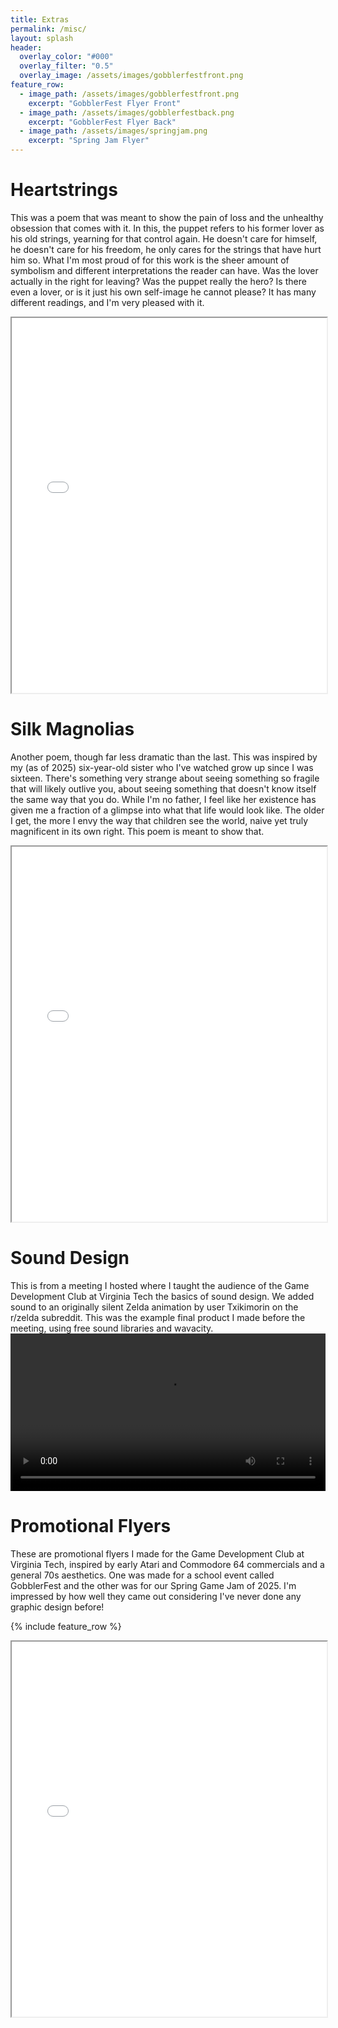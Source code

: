 ```yaml
---
title: Extras
permalink: /misc/
layout: splash
header:
  overlay_color: "#000"
  overlay_filter: "0.5"
  overlay_image: /assets/images/gobblerfestfront.png
feature_row:
  - image_path: /assets/images/gobblerfestfront.png
    excerpt: "GobblerFest Flyer Front"
  - image_path: /assets/images/gobblerfestback.png
    excerpt: "GobblerFest Flyer Back"
  - image_path: /assets/images/springjam.png
    excerpt: "Spring Jam Flyer"
---
```


# Heartstrings
This was a poem that was meant to show the pain of loss and the unhealthy obsession that comes with it. In this, the puppet refers to his former lover as his old strings, yearning for that control again. He doesn't care for himself, he doesn't care for his freedom, he only cares for the strings that have hurt him so. What I'm most proud of for this work is the sheer amount of symbolism and different interpretations the reader can have. Was the lover actually in the right for leaving? Was the puppet really the hero? Is there even a lover, or is it just his own self-image he cannot please? It has many different readings, and I'm very pleased with it.
<iframe src="/assets/files/Heartstrings.pdf" width="100%" height="600px"></iframe>

# Silk Magnolias
Another poem, though far less dramatic than the last. This was inspired by my (as of 2025) six-year-old sister who I've watched grow up since I was sixteen. There's something very strange about seeing something so fragile that will likely outlive you, about seeing something that doesn't know itself the same way that you do. While I'm no father, I feel like her existence has given me a fraction of a glimpse into what that life would look like. The older I get, the more I envy the way that children see the world, naive yet truly magnificent in its own right. This poem is meant to show that.
<iframe src="/assets/files/SilkMagnolias.pdf" width="100%" height="600px"></iframe>

# Sound Design
This is from a meeting I hosted where I taught the audience of the Game Development Club at Virginia Tech the basics of sound design. We added sound to an originally silent Zelda animation by user Txikimorin on the r/zelda subreddit. This was the example final product I made before the meeting, using free sound libraries and wavacity.
<video controls width="100%">
  <source src="/assets/videos/sound-design.mp4" type="video/mp4">
</video>

# Promotional Flyers
These are promotional flyers I made for the Game Development Club at Virginia Tech, inspired by early Atari and Commodore 64 commercials and a general 70s aesthetics. One was made for a school event called GobblerFest and the other was for our Spring Game Jam of 2025. I'm impressed by how well they came out considering I've never done any graphic design before!

{% include feature_row %}
<iframe src="/assets/files/SilkMagnolias.pdf" width="100%" height="600px"></iframe>
